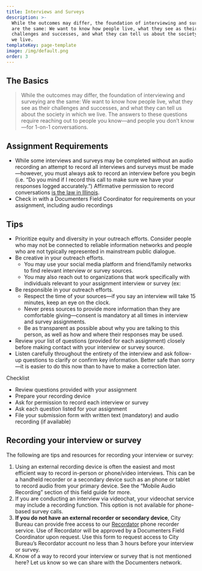 ```yaml
---
title: Interviews and Surveys
description: >-
  While the outcomes may differ, the foundation of interviewing and surveying
  are the same: We want to know how people live, what they see as their
  challenges and successes, and what they can tell us about the society in which
  we live.
templateKey: page-template
image: /img/default.png
order: 3
---
```

## The Basics

> While the outcomes may differ, the foundation of interviewing and surveying are the same: We want to know how people live, what they see as their challenges and successes, and what they can tell us about the society in which we live. The answers to these questions require reaching out to people you know—and people you don’t know—for 1-on-1 conversations. 

## Assignment Requirements

* While some interviews and surveys may be completed without an audio recording an attempt to record all interviews and surveys must be made—however, you must always ask to record an interview before you begin (i.e. “Do you mind if I record this call to make sure we have your responses logged accurately.”) Affirmative permission to record conversations [is the law in Illinois](https://www.dmlp.org/legal-guide/illinois-recording-law).
* Check in with a Documenters Field Coordinator for requirements on your assignment, including audio recordings

## Tips

* Prioritize equity and diversity in your outreach efforts. Consider people who may not be connected to reliable information networks and people who are not typically represented in mainstream public dialogue.
* Be creative in your outreach efforts. 
  * You may use your social media platform and friend/family networks to find relevant interview or survey sources. 
  * You may also reach out to organizations that work specifically with individuals relevant to your assignment interview or survey (ex: 
* Be responsible in your outreach efforts. 
  * Respect the time of your sources—if you say an interview will take 15 minutes, keep an eye on the clock. 
  * Never press sources to provide more information than they are comfortable giving—consent is mandatory at all times in interview and survey assignments.
  * Be as transparent as possible about why you are talking to this person, as well as how and where their responses may be used.
* Review your list of questions (provided for each assignment) closely before making contact with your interview or survey source.
* Listen carefully throughout the entirety of the interview and ask follow-up questions to clarify or confirm key information. Better safe than sorry—it is easier to do this now than to have to make a correction later.

Checklist

* Review questions provided with your assignment
* Prepare your recording device
* Ask for permission to record each interview or survey 
* Ask each question listed for your assignment 
* File your submission form with written text (mandatory) and audio recording (if available)

## Recording your interview or survey

The following are tips and resources for recording your interview or survey:

1. Using an external recording device is often the easiest and most efficient way to record in-person or phone/video interviews. This can be a handheld recorder or a secondary device such as an phone or tablet to record audio from your primary device. See the “Mobile Audio Recording” section of this field guide for more.
2. If you are conducting an interview via videochat, your videochat service may include a recording function. This option is not available for phone-based survey calls.
3. **If you do not have an external recorder or secondary device**, City Bureau can provide free access to our [Recordator](https://www.recordator.com/) phone recorder service. Use of Recordator will be approved by a Documenters Field Coordinator upon request. Use this form to request access to City Bureau’s Recordator account no less than 3 hours before your interview or survey.
4. Know of a way to record your interview or survey that is not mentioned here? Let us know so we can share with the Documenters network.
